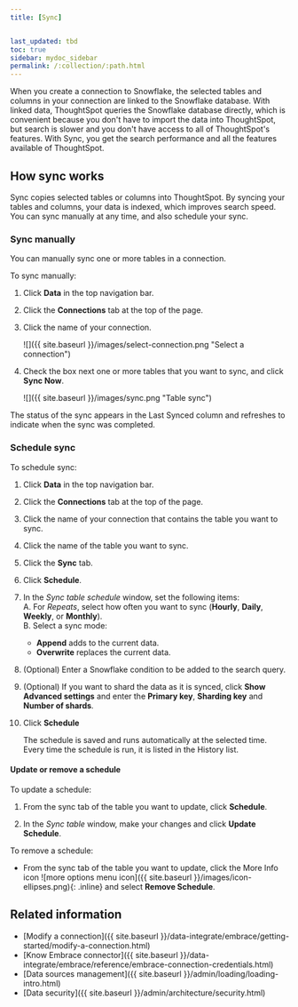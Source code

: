 ```yaml
---
title: [Sync]


last_updated: tbd
toc: true
sidebar: mydoc_sidebar
permalink: /:collection/:path.html
---
```

When you create a connection to Snowflake, the selected tables and columns in your connection are linked to the Snowflake database. With linked data, ThoughtSpot queries the Snowflake database directly, which is convenient because you don't have to import the data into ThoughtSpot, but search is slower and you don't have access to all of ThoughtSpot's features. With Sync, you get the search performance and all the features available of ThoughtSpot.

## How sync works

Sync copies selected tables or columns into ThoughtSpot. By syncing your tables and columns, your data is indexed, which improves search speed. You can sync manually at any time, and also schedule your sync.

### Sync manually

You can manually sync one or more tables in a connection.

To sync manually:
1. Click **Data** in the top navigation bar.

2. Click the **Connections** tab at the top of the page.

3. Click the name of your connection.

    ![]({{ site.baseurl }}/images/select-connection.png "Select a connection")

4. Check the box next one or more tables that you want to sync, and click **Sync Now**.

    ![]({{ site.baseurl }}/images/sync.png "Table sync")

The status of the sync appears in the Last Synced column and refreshes to indicate when the sync was completed.

### Schedule sync

To schedule sync:
1. Click **Data** in the top navigation bar.

2. Click the **Connections** tab at the top of the page.

3. Click the name of your connection that contains the table you want to sync.

4. Click the name of the table you want to sync.

4. Click the **Sync** tab.

5. Click **Schedule**.

6. In the *Sync table schedule* window, set the following items:  
    A. For *Repeats*, select how often you want to sync (**Hourly**, **Daily**, **Weekly**, or **Monthly**).  
    B. Select a sync mode:
    - **Append** adds to the current data.
    - **Overwrite** replaces the current data.  
7. (Optional) Enter a Snowflake condition to be added to the search query.

8. (Optional) If you want to shard the data as it is synced, click **Show Advanced settings** and enter the **Primary key**, **Sharding key** and **Number of shards**.

9. Click **Schedule**

   The schedule is saved and runs automatically at the selected time.  
   Every time the schedule is run, it is listed in the History list.

#### Update or remove a schedule

To update a schedule:

1. From the sync tab of the table you want to update, click **Schedule**.

2. In the *Sync table* window, make your changes and click **Update Schedule**.

To remove a schedule:

- From the sync tab of the table you want to update, click the More Info icon ![more options menu icon]({{ site.baseurl }}/images/icon-ellipses.png){: .inline} and select **Remove Schedule**.


## Related information
- [Modify a connection]({{ site.baseurl }}/data-integrate/embrace/getting-started/modify-a-connection.html)
- [Know Embrace connector]({{ site.baseurl }}/data-integrate/embrace/reference/embrace-connection-credentials.html)
- [Data sources management]({{ site.baseurl }}/admin/loading/loading-intro.html)
- [Data security]({{ site.baseurl }}/admin/architecture/security.html)
